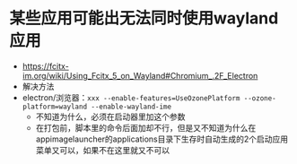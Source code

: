 # 某些应用可能出无法同时使用wayland应用
- https://fcitx-im.org/wiki/Using_Fcitx_5_on_Wayland#Chromium_.2F_Electron
- 解决方法
- electron/浏览器：`xxx --enable-features=UseOzonePlatform --ozone-platform=wayland --enable-wayland-ime`  
	- 不知道为什么，必须在启动器里加这个参数
	- 在打包前，脚本里的命令后面加却不行，但是又不知道为什么在appimagelauncher的applications目录下生存时自动生成的2个启动应用菜单又可以，如果不在这里就又不可以